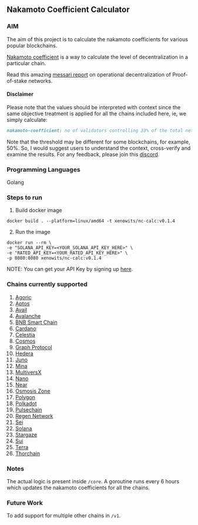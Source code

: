 ## Nakamoto Coefficient Calculator

### AIM

The aim of this project is to calculate the nakamoto coefficients for various popular blockchains.

[Nakamoto coefficient](https://news.earn.com/quantifying-decentralization-e39db233c28e) is a way to calculate the level of decentralization in a particular chain.

Read this amazing [messari report](https://messari.io/report/evaluating-validator-decentralization-geographic-and-infrastructure-distribution-in-proof-of-stake-networks) on operational decentralization of Proof-of-stake networks.

#### Disclaimer

Please note that the values should be interpreted with context since the same objective treatment is applied for all the chains included here, ie,
we simply calculate:
```markdown
nakamoto-coefficient: no of validators controlling 33% of the total network stake
```

Note that the threshold may be different for some blockchains, for example, 50%.
So, I would suggest users to understand the context, cross-verify and examine the results. For any feedback, please join this [discord](https://discord.gg/Una8qmFg).

### Programming Languages

Golang

### Steps to run
1. Build docker image
```shell
docker build . --platform=linux/amd64 -t xenowits/nc-calc:v0.1.4
```
2. Run the image
```shell
docker run --rm \
-e "SOLANA_API_KEY=<YOUR_SOLANA_API_KEY_HERE>" \
-e "RATED_API_KEY=<YOUR_RATED_API_KEY_HERE>" \
-p 8080:8080 xenowits/nc-calc:v0.1.4
```

NOTE: You can get your API Key by signing up [here](https://www.validators.app/users/sign_up?locale=en&network=mainnet).

### Chains currently supported

1. [Agoric](https://agoric.com/)
2. [Aptos](https://aptosfoundation.org/)
3. [Avail](https://www.availproject.org/)
4. [Avalanche](https://www.avax.network/)
5. [BNB Smart Chain](https://www.bnbchain.org)
6. [Cardano](https://cardano.org/)
7. [Celestia](https://celestia.org/)
8. [Cosmos](https://cosmos.network/)
9. [Graph Protocol](https://thegraph.com/)
10. [Hedera](https://hedera.com/)
11. [Juno](https://www.junonetwork.io/)
12. [Mina](https://minaprotocol.com/)
13. [MultiversX](https://multiversx.com/)
14. [Nano](https://nano.org/)
15. [Near](https://near.org/)
16. [Osmosis Zone](https://osmosis.zone/)
17. [Polygon](https://polygon.technology/)
18. [Polkadot](https://polkadot.network/)
19. [Pulsechain](https://pulsechain.com/)
20. [Regen Network](https://www.regen.network/)
21. [Sei](https://sei.io/)
22. [Solana](https://solana.com/)
23. [Stargaze](https://stargaze.zone/)
24. [Sui](https://sui.io/)
25. [Terra](https://www.terra.money/)
26. [Thorchain](https://www.thorchain.com/)

### Notes

The actual logic is present inside `/core`. A goroutine runs every 6 hours which updates the nakamoto coefficients for all the chains.

### Future Work

To add support for multiple other chains in `/v1`.